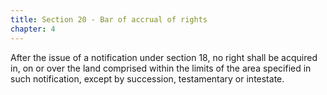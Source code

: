 ```yaml
---
title: Section 20 - Bar of accrual of rights
chapter: 4
---
```


After the issue of a notification under section 18, no right shall be acquired in, on or over the land comprised within the limits of the area specified in such notification, except by succession, testamentary or intestate.

